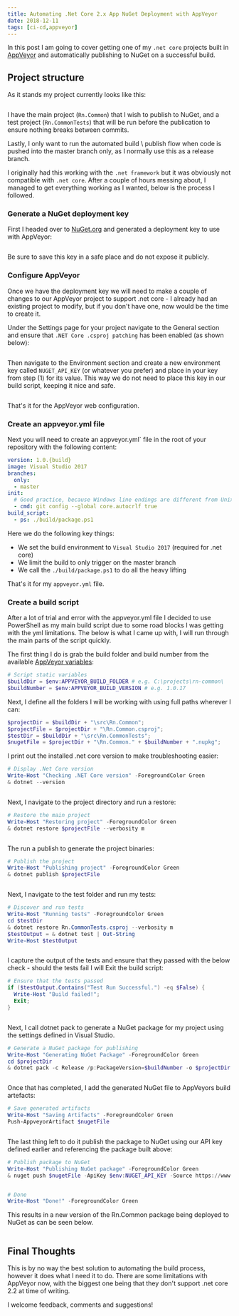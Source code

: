 ```yaml
---
title: Automating .Net Core 2.x App NuGet Deployment with AppVeyor
date: 2018-12-11
tags: [ci-cd,appveyor]
---
```


In this post I am going to cover getting one of my `.net core` projects built in [AppVeyor](https://www.appveyor.com/) and automatically publishing to NuGet on a successful build.

## Project structure
As it stands my project currently looks like this:

<img src="./001.png" alt="" />

I have the main project (`Rn.Common`) that I wish to publish to NuGet, and a test project (`Rn.CommonTests`) that will be run before the publication to ensure nothing breaks between commits.

Lastly, I only want to run the automated build \ publish flow when code is pushed into the master branch only, as I normally use this as a release branch.

I originally had this working with the `.net framework` but it was obviously not compatible with `.net core`. After a couple of hours messing about, I managed to get everything working as I wanted, below is the process I followed.

### Generate a NuGet deployment key
First I headed over to [NuGet.org](https://www.nuget.org/) and generated a deployment key to use with AppVeyor:

<img src="./002.png" alt="" />

Be sure to save this key in a safe place and do not expose it publicly.

### Configure AppVeyor
Once we have the deployment key we will need to make a couple of changes to our AppVeyor project to support .net core - I already had an existing project to modify, but if you don't have one, now would be the time to create it.

Under the Settings page for your project navigate to the General section and ensure that `.NET Core .csproj patching` has been enabled (as shown below):

<img src="./003.png" alt="" />

Then navigate to the Environment section and create a new environment key called `NUGET_API_KEY` (or whatever you prefer) and place in your key from step (1) for its value. This way we do not need to place this key in our build script, keeping it nice and safe.

<img src="./004.png" alt="" />

That's it for the AppVeyor web configuration.

### Create an appveyor.yml file
Next you will need to create an appveyor.yml` file in the root of your repository with the following content:

```yaml
version: 1.0.{build}
image: Visual Studio 2017
branches:
  only:
  - master
init:
  # Good practice, because Windows line endings are different from Unix/Linux ones
  - cmd: git config --global core.autocrlf true
build_script:
  - ps: ./build/package.ps1
```

Here we do the following key things:

- We set the build environment to `Visual Studio 2017` (required for .net core)
- We limit the build to only trigger on the master branch
- We call the `./build/package.ps1` to do all the heavy lifting

That's it for my `appveyor.yml` file.

### Create a build script
After a lot of trial and error with the appveyor.yml file I decided to use PowerShell as my main build script due to some road blocks I was getting with the yml limitations. The below is what I came up with, I will run through the main parts of the script quickly.

The first thing I do is grab the build folder and build number from the available [AppVeyor variables](https://www.appveyor.com/docs/environment-variables/):

```powershell
# Script static variables
$buildDir = $env:APPVEYOR_BUILD_FOLDER # e.g. C:\projects\rn-common\
$buildNumber = $env:APPVEYOR_BUILD_VERSION # e.g. 1.0.17
```

Next, I define all the folders I will be working with using full paths wherever I can:

```powershell
$projectDir = $buildDir + "\src\Rn.Common";
$projectFile = $projectDir + "\Rn.Common.csproj";
$testDir = $buildDir + "\src\Rn.CommonTests";
$nugetFile = $projectDir + "\Rn.Common." + $buildNumber + ".nupkg";
```

I print out the installed .net core version to make troubleshooting easier:

```powershell
# Display .Net Core version
Write-Host "Checking .NET Core version" -ForegroundColor Green
& dotnet --version
```

<img src="./005.png" alt="" />

Next, I navigate to the project directory and run a restore:

```powershell
# Restore the main project
Write-Host "Restoring project" -ForegroundColor Green
& dotnet restore $projectFile --verbosity m
```

<img src="./006.png" alt="" />

The run a publish to generate the project binaries:

```powershell
# Publish the project
Write-Host "Publishing project" -ForegroundColor Green
& dotnet publish $projectFile
```

<img src="./007.png" alt="" />

Next, I navigate to the test folder and run my tests:

```powershell
# Discover and run tests
Write-Host "Running tests" -ForegroundColor Green
cd $testDir
& dotnet restore Rn.CommonTests.csproj --verbosity m
$testOutput = & dotnet test | Out-String
Write-Host $testOutput
```

<img src="./008.png" alt="" />

I capture the output of the tests and ensure that they passed with the below check - should the tests fail I will Exit the build script:

```powershell
# Ensure that the tests passed
if ($testOutput.Contains("Test Run Successful.") -eq $False) {
  Write-Host "Build failed!";
  Exit;
}
```

<img src="./009.png" alt="" />

Next, I call dotnet pack to generate a NuGet package for my project using the settings defined in Visual Studio.

```powershell
# Generate a NuGet package for publishing
Write-Host "Generating NuGet Package" -ForegroundColor Green
cd $projectDir
& dotnet pack -c Release /p:PackageVersion=$buildNumber -o $projectDir
```

<img src="./010.png" alt="" />

Once that has completed, I add the generated NuGet file to AppVeyors build artefacts:

```powershell
# Save generated artifacts
Write-Host "Saving Artifacts" -ForegroundColor Green
Push-AppveyorArtifact $nugetFile
```

<img src="./011.png" alt="" />

The last thing left to do it publish the package to NuGet using our API key defined earlier and referencing the package built above:

```powershell
# Publish package to NuGet
Write-Host "Publishing NuGet package" -ForegroundColor Green
& nuget push $nugetFile -ApiKey $env:NUGET_API_KEY -Source https://www.nuget.org/api/v2/package
```

<img src="./012.png" alt="" />

```powershell
# Done
Write-Host "Done!" -ForegroundColor Green
```

This results in a new version of the Rn.Common package being deployed to NuGet as can be seen below.

<img src="./013.png" alt="" />

## Final Thoughts
This is by no way the best solution to automating the build process, however it does what I need it to do. There are some limitations with AppVeyor now, with the biggest one being that they don't support .net core 2.2 at time of writing.

I welcome feedback, comments and suggestions!
